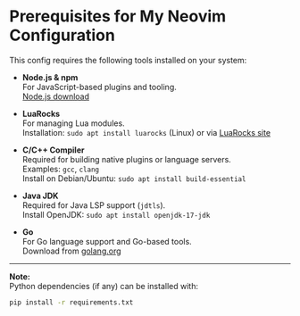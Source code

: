 
# Prerequisites for My Neovim Configuration

This config requires the following tools installed on your system:

- **Node.js & npm**  
  For JavaScript-based plugins and tooling.  
  [Node.js download](https://nodejs.org/)

- **LuaRocks**  
  For managing Lua modules.  
  Installation: `sudo apt install luarocks` (Linux) or via [LuaRocks site](https://luarocks.org/)

- **C/C++ Compiler**  
  Required for building native plugins or language servers.  
  Examples: `gcc`, `clang`  
  Install on Debian/Ubuntu: `sudo apt install build-essential`

- **Java JDK**  
  Required for Java LSP support (`jdtls`).  
  Install OpenJDK: `sudo apt install openjdk-17-jdk`

- **Go**  
  For Go language support and Go-based tools.  
  Download from [golang.org](https://golang.org/dl/)

---

**Note:**  
Python dependencies (if any) can be installed with:

```bash
pip install -r requirements.txt
